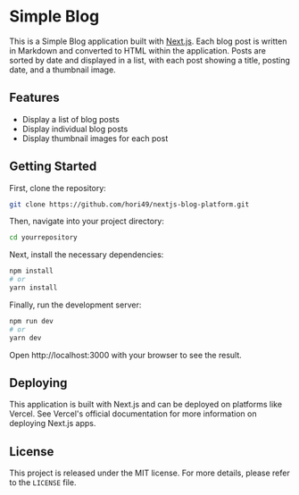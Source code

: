 # Simple Blog

This is a Simple Blog application built with [Next.js](https://nextjs.org/).
Each blog post is written in Markdown and converted to HTML within the application.
Posts are sorted by date and displayed in a list, with each post showing a title, posting date, and a thumbnail image.

## Features

- Display a list of blog posts
- Display individual blog posts
- Display thumbnail images for each post

## Getting Started

First, clone the repository:

```bash
git clone https://github.com/hori49/nextjs-blog-platform.git
```

Then, navigate into your project directory:

 ```bash
cd yourrepository
```

Next, install the necessary dependencies:

```bash
npm install
# or
yarn install
```

Finally, run the development server:

```bash
npm run dev
# or
yarn dev
```

Open http://localhost:3000 with your browser to see the result.

## Deploying
This application is built with Next.js and can be deployed on platforms like Vercel.
See Vercel's official documentation for more information on deploying Next.js apps.

## License
This project is released under the MIT license. For more details, please refer to the `LICENSE` file.
